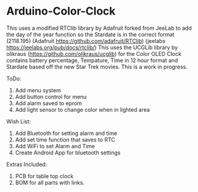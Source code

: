 # Arduino-Color-Clock

This uses a modified RTClib library by Adafruit forked from JeeLab to add the day of the year function so the Stardate is in the correct format (2118.195) 
(Adafruit https://github.com/adafruit/RTClib) (jeelabs https://jeelabs.org/pub/docs/rtclib/)
This uses the UCGLib library by olikraus (https://github.com/olikraus/ucglib) for the Color OLED
Clock contains battery percentage, Tempature, Time in 12 hour format and Stardate based off the new Star Trek movies.
This is a work in progress.

ToDo:
1. Add menu system
2. Add button control for menu
3. Add alarm saved to eprom
3. Add light sensor to change color when in lighted area

Wish List:
1. Add Bluetooth for setting alarm and time
2. Add set time function that saves to RTC
3. Add WiFi to set Alarm and Time
4. Create Android App for bluetooth settings

Extras Included:
1. PCB for table top clock
2. BOM for all parts with links.
